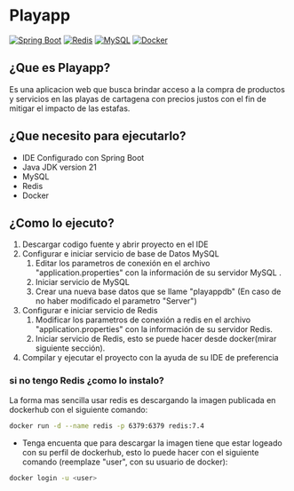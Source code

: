 # Playapp
[![Spring Boot](https://img.shields.io/badge/Springboot-6AAD3D)](https://redis.io/)
[![Redis](https://img.shields.io/badge/Redis-FF4C41)](https://redis.io/)
[![MySQL](https://img.shields.io/badge/MySQL-3E6E93)](https://redis.io/)
[![Docker](https://img.shields.io/badge/Docker-0F4AC3)](https://redis.io/)
## ¿Que es Playapp?
Es una aplicacion web  que busca brindar acceso a la compra de productos y servicios en las playas de cartagena con precios justos con el fin de mitigar el impacto de las estafas.
## ¿Que necesito para ejecutarlo?

- IDE Configurado con Spring Boot
- Java JDK version 21
- MySQL
- Redis
- Docker

## ¿Como lo ejecuto?

1. Descargar codigo fuente y abrir proyecto en el IDE
2. Configurar e iniciar servicio de base de Datos MySQL
    1. Editar los parametros de conexión en el archivo "application.properties" con la información de su servidor MySQL .
    2. Iniciar servicio de MySQL
    3. Crear una nueva base datos que se llame "playappdb" (En caso de no haber modificado el parametro "Server")
3. Configurar e iniciar servicio de Redis
    1. Modificar los parametros de conexión a redis en el archivo "application.properties" con la información de su servidor Redis.
    2. Iniciar servicio de Redis, esto se puede hacer desde docker(mirar siguiente sección).
4. Compilar y ejecutar el proyecto con la ayuda de su IDE de preferencia

### si no tengo Redis ¿como lo instalo?
La forma mas sencilla usar redis es descargando la imagen publicada en dockerhub con el siguiente comando:

```bash
docker run -d --name redis -p 6379:6379 redis:7.4
```
* Tenga encuenta que para descargar la imagen tiene que estar logeado con su perfil de dockerhub, esto lo puede hacer con el siguiente comando (reemplaze "user", con su usuario de docker):

```bash
docker login -u <user>
```  
